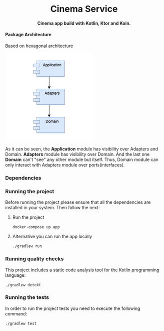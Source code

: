 <h1 align="center">
  <a href="https://github.com/alonsomatias17">
  </a>
  <br>
  <br>
  Cinema Service
  <br>
</h1>
<h4 align="center">Cinema app build with Kotlin, Ktor and Koin.</h4>

#### Package Architecture

Based on hexagonal architecture

![pkgsarchitecture](static/architecture.png)

As it can be seen, the <strong>Application</strong> module has visibility over Adapters and Domain.
<strong>Adapters</strong> module has visibility over Domain.
And the last one <strong>Domain</strong> can't "see" any other module but itself. Thus, Domain module can only interact with Adapters module over ports(interfaces).

### Dependencies


### Running the project

Before running the project please ensure that all the dependencies are installed in your system. Then follow the next:

1. Run the project

    ```
    docker-compose up app
    ```

2. Alternative you can run the app locally

    ```
    ./gradlew run
    ```

### Running quality checks

This project includes a static code analysis tool for the Kotlin programming language:

```
./gradlew detekt
```

### Running the tests

In order to run the project tests you need to execute the following command:

```
./gradlew test
```
